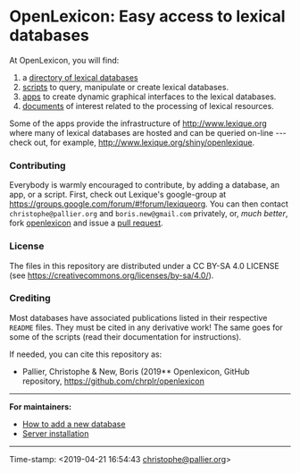 


# OpenLexicon: Easy access to lexical databases


At OpenLexicon, you will find:

1. a [directory of lexical databases](datasets-info/README.md)
2. [scripts](https://github.com/chrplr/openlexicon/tree/master/scripts) to query, manipulate or create lexical databases.
3. [apps](https://github.com/chrplr/openlexicon/tree/master/apps/) to create dynamic graphical interfaces to the lexical databases. 
4. [documents](https://github.com/chrplr/openlexicon/tree/master/documents/) of interest related to the processing of lexical resources. 


Some of the apps provide the infrastructure of <http://www.lexique.org>
where many of lexical databases are hosted and can be queried on-line --- check
out, for example, <http://www.lexique.org/shiny/openlexique>.

### Contributing ###

Everybody is warmly encouraged to contribute, by adding a database, an app, or a script.
First, check out Lexique's google-group at <https://groups.google.com/forum/#!forum/lexiqueorg>.  You can then contact `christophe@pallier.org` and
`boris.new@gmail.com` privately, or, _much better_, fork
[openlexicon](https://github.com/chrplr/openlexicon) and issue a [pull
request](https://help.github.com/en/articles/creating-a-pull-request-from-a-fork).


### License ###

The files in this repository are distributed under a CC BY-SA 4.0 LICENSE (see
<https://creativecommons.org/licenses/by-sa/4.0/>).


### Crediting ###

Most databases have associated publications listed in their respective `README`
files. They must be cited in any derivative work! The same goes for some of the
scripts (read their documentation for instructions).

If needed, you can cite this repository as:

* Pallier, Christophe & New, Boris (2019** Openlexicon, GitHub repository, <https://github.com/chrplr/openlexicon>

--- 

**For maintainers:**

- [How to add a new database](datasets-info/README-how-to-install-a-new-database.md)
- [Server installation](README-server-installation.md)


---

Time-stamp: <2019-04-21 16:54:43 christophe@pallier.org>


